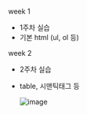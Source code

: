 week 1
- 1주차 실습
- 기본 html (ul, ol 등)

week 2
- 2주차 실습
- table, 시맨틱태그 등

  ![image](https://github.com/user-attachments/assets/7f5a0119-fa92-42ad-9641-4e8f8a09c6e5)
